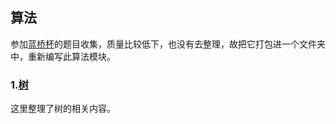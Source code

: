 ## 算法

参加[蓝桥杯](lanqiao/README.md)的题目收集，质量比较低下，也没有去整理，故把它打包进一个文件夹中，重新编写此算法模块。

### 1.[树](docs/Tree.md)  

这里整理了树的相关内容。











